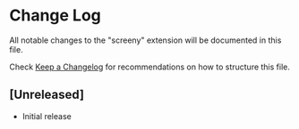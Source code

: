 # Change Log

All notable changes to the "screeny" extension will be documented in this file.

Check [Keep a Changelog](http://keepachangelog.com/) for recommendations on how to structure this file.

## [Unreleased]

- Initial release